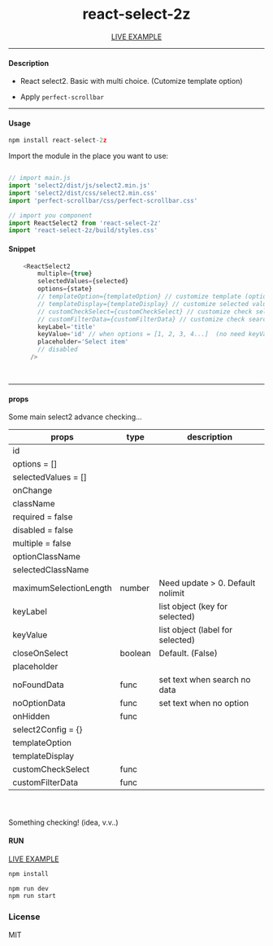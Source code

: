 <div align="center">
    <h1>react-select-2z</h1>
    <a href="https://codesandbox.io/s/5zuwr">LIVE EXAMPLE</a>
</div>

---

#### Description

+ React select2. Basic with multi choice. (Cutomize template option)

+ Apply `perfect-scrollbar`

---

#### Usage
```js
npm install react-select-2z
```

Import the module in the place you want to use:
```js

// import main.js
import 'select2/dist/js/select2.min.js'
import 'select2/dist/css/select2.min.css'
import 'perfect-scrollbar/css/perfect-scrollbar.css'

// import you component
import ReactSelect2 from 'react-select-2z'
import 'react-select-2z/build/styles.css'
```

#### Snippet


```js
    <ReactSelect2
        multiple={true}
        selectedValues={selected}
        options={state}
        // templateOption={templateOption} // customize template (option) (html)
        // templateDisplay={templateDisplay} // customize selected values (html)
        // customCheckSelect={customCheckSelect} // customize check selected
        // customFilterData={customFilterData} // customize check search
        keyLabel='title'
        keyValue='id' // when options = [1, 2, 3, 4...]  (no need keyValue & keyLabel)
        placeholder='Select item'
        // disabled
      />
```
<br />


---

#### props
Some main select2 advance checking...

| **props**               | **type** | **description**                                            |
|-------------------------|----------|------------------------------------------------------------|
|id                       |          |                                                            |
|options = []             |          |                                                            |
|selectedValues = []      |          |                                                            |
|onChange                 |          |                                                            |
|className                |          |                                                            |
|required = false         |          |                                                            |
|disabled = false         |          |                                                            |
|multiple = false         |          |                                                            |
|optionClassName          |          |                                                            |
|selectedClassName        |          |                                                            |
|maximumSelectionLength   | number   |  Need update > 0. Default nolimit                          |
|keyLabel                 |          |  list object (key for selected)                            |
|keyValue                 |          |  list object (label for selected)                          |
|closeOnSelect            | boolean  |  Default. (False)                                          |
|placeholder              |          |                                                            |
|noFoundData              | func     |  set text when search no data                              |
|noOptionData             | func     |  set text when no option                                   |
|onHidden                 | func     |                                                            |
|select2Config = {}       |          |                                                            |
|templateOption           |          |                                                            |
|templateDisplay          |          |                                                            |
|customCheckSelect        | func     |                                                            |
|customFilterData         | func     |                                                            |

#####

<br />

Something checking! (idea, v.v..)
<br />

#### RUN

<a href="https://codesandbox.io/s/5zuwr">LIVE EXAMPLE</a>

```js
npm install
```
```js
npm run dev
npm run start
```

### License

MIT
